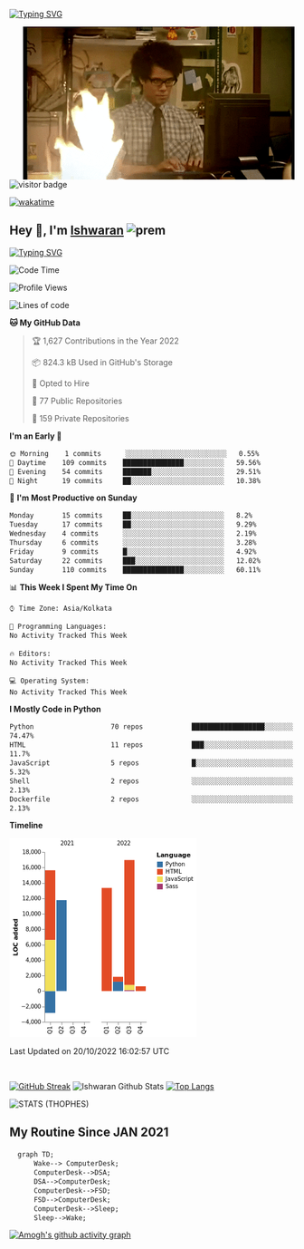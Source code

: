 [![Typing SVG](https://readme-typing-svg.herokuapp.com?font=Fira+Code&duration=1000&pause=2000&color=9400D3&multiline=true&width=1500&height=20&lines=%3D%3D%3D%3D%3D%3D%3D%3D%3D%3D%3D%3D%3D%3D%3D%3D%3D%3D%3D%3D%3D%3D%3D%3D%3D%3D%3D%3D%3D%3D%3D%3D%3D%3D%3D%3D%3D%3D%3D%3D%3D%3D%3D%3D%3D%3D%3D%3D%3D%3D%3D%3D%3D%3D%3D%3D%3D%3D%3D%3D%3D%3D%3D%3D%3D%3D%3D%3D%3D%3D%3D%3D%3D%3D%3D%3D%3D%3D%3D%3D%3D%3D%3D%3D%3D%3D%3D%3D%3D%3D%3D%3D%3D%3D%3D%3D%3D%3D%3D%3D%3D%3D%3D%3D%3D%3D%3D%3D%3D%3D%3D%3D%3D%3D%3D%3D%3D%3D%3D%3D%3D%3D%3D%3D%3D%3D%3D%3D%3D%3D%3D%3D)](https://git.io/typing-svg)


<img align="right" src="/assets/gif/Firepc.gif" />

![visitor badge](https://visitor-badge.glitch.me/badge?page_id=IshwaranRudhara-badge&left_color=red&right_color=green&left_text=Hello%20Visitors)

[![wakatime](https://wakatime.com/badge/user/fc738f08-9e9d-4e8b-a6ea-7f547f91629d.svg)](https://wakatime.com/@fc738f08-9e9d-4e8b-a6ea-7f547f91629d)

<h2>Hey 👋, I'm <a href="https://github.com/IshwaranRudhara">Ishwaran</a> <img width="30" alt="prem" src="https://user-images.githubusercontent.com/47528708/184485159-eb187755-3860-4024-84e0-36e3194f9dac.gif"></h2>

[![Typing SVG](https://readme-typing-svg.herokuapp.com?font=Fira+Code&duration=1000&pause=2000&color=9400D3&multiline=true&width=1500&height=20&lines=%3D%3D%3D%3D%3D%3D%3D%3D%3D%3D%3D%3D%3D%3D%3D%3D%3D%3D%3D%3D%3D%3D%3D%3D%3D%3D%3D%3D%3D%3D%3D%3D%3D%3D%3D%3D%3D%3D%3D%3D%3D%3D%3D%3D%3D%3D%3D%3D%3D%3D%3D%3D%3D%3D%3D%3D%3D%3D%3D%3D%3D%3D%3D%3D%3D%3D%3D%3D%3D%3D%3D%3D%3D%3D%3D%3D%3D%3D%3D%3D%3D%3D%3D%3D%3D%3D%3D%3D%3D%3D%3D%3D%3D%3D%3D%3D%3D%3D%3D%3D%3D%3D%3D%3D%3D%3D%3D%3D%3D%3D%3D%3D%3D%3D%3D%3D%3D%3D%3D%3D%3D%3D%3D%3D%3D%3D%3D%3D%3D%3D%3D%3D)](https://git.io/typing-svg)




<!--START_SECTION:waka-->
![Code Time](http://img.shields.io/badge/Code%20Time-12%20hrs%2054%20mins-blue)

![Profile Views](http://img.shields.io/badge/Profile%20Views-3-blue)

![Lines of code](https://img.shields.io/badge/From%20Hello%20World%20I%27ve%20Written-57%20Thousand%20lines%20of%20code-blue)

**🐱 My GitHub Data** 

> 🏆 1,627 Contributions in the Year 2022
 > 
> 📦 824.3 kB Used in GitHub's Storage 
 > 
> 💼 Opted to Hire
 > 
> 📜 77 Public Repositories 
 > 
> 🔑 159 Private Repositories  
 > 
**I'm an Early 🐤** 

```text
🌞 Morning    1 commits      ░░░░░░░░░░░░░░░░░░░░░░░░░   0.55% 
🌆 Daytime    109 commits    ███████████████░░░░░░░░░░   59.56% 
🌃 Evening    54 commits     ███████░░░░░░░░░░░░░░░░░░   29.51% 
🌙 Night      19 commits     ██░░░░░░░░░░░░░░░░░░░░░░░   10.38%

```
📅 **I'm Most Productive on Sunday** 

```text
Monday       15 commits     ██░░░░░░░░░░░░░░░░░░░░░░░   8.2% 
Tuesday      17 commits     ██░░░░░░░░░░░░░░░░░░░░░░░   9.29% 
Wednesday    4 commits      ░░░░░░░░░░░░░░░░░░░░░░░░░   2.19% 
Thursday     6 commits      ░░░░░░░░░░░░░░░░░░░░░░░░░   3.28% 
Friday       9 commits      █░░░░░░░░░░░░░░░░░░░░░░░░   4.92% 
Saturday     22 commits     ███░░░░░░░░░░░░░░░░░░░░░░   12.02% 
Sunday       110 commits    ███████████████░░░░░░░░░░   60.11%

```


📊 **This Week I Spent My Time On** 

```text
⌚︎ Time Zone: Asia/Kolkata

💬 Programming Languages: 
No Activity Tracked This Week

🔥 Editors: 
No Activity Tracked This Week

💻 Operating System: 
No Activity Tracked This Week

```

**I Mostly Code in Python** 

```text
Python                   70 repos            ██████████████████░░░░░░░   74.47% 
HTML                     11 repos            ███░░░░░░░░░░░░░░░░░░░░░░   11.7% 
JavaScript               5 repos             █░░░░░░░░░░░░░░░░░░░░░░░░   5.32% 
Shell                    2 repos             ░░░░░░░░░░░░░░░░░░░░░░░░░   2.13% 
Dockerfile               2 repos             ░░░░░░░░░░░░░░░░░░░░░░░░░   2.13%

```


**Timeline**

![Chart not found](https://raw.githubusercontent.com/IshwaranRudhara/IshwaranRudhara/main/charts/bar_graph.png) 


 Last Updated on 20/10/2022 16:02:57 UTC
<!--END_SECTION:waka-->

```javascript



```


[![GitHub Streak](https://streak-stats.demolab.com?user=IshwaranRudhara&theme=dark&border_radius=4.7&date_format=M%20j%5B%2C%20Y%5D&background=000000&border=000000)](https://git.io/streak-stats)
![Ishwaran Github Stats](https://github-readme-stats.vercel.app/api?username=IshwaranRudhara&&show_icons=true&theme=radical)
[![Top Langs](https://github-readme-stats.vercel.app/api/top-langs/?username=IshwaranRudhara&layout=compact)](https://github.com/anuraghazra/github-readme-stats)

![STATS (THOPHES)](https://github-profile-trophy.vercel.app/?username=IshwaranRudhara&theme=gruvbox&margin-w=10&margin-h=15&column=8)




<H2>My Routine Since JAN 2021</H2>

```mermaid
  graph TD;
      Wake--> ComputerDesk;
      ComputerDesk-->DSA;
      DSA-->ComputerDesk;
      ComputerDesk-->FSD;
      FSD-->ComputerDesk;
      ComputerDesk-->Sleep;
      Sleep-->Wake;
```
[![Amogh's github activity graph](https://activity-graph.herokuapp.com/graph?username=IshwaranRudhara&bg_color=000000&color=3620f7&line=5a0c99&point=1adbce&area=true&hide_border=true)](https://github.com/ashutosh00710/github-readme-activity-graph)


<!--
**IshwaranRudhara/IshwaranRudhara** is a ✨ _special_ ✨ repository because its `README.md` (this file) appears on your GitHub profile.

Here are some ideas to get you started:

- 🔭 I’m currently working on ...
- 🌱 I’m currently learning ...
- 👯 I’m looking to collaborate on ...
- 🤔 I’m looking for help with ...
- 💬 Ask me about ...
- 📫 How to reach me: ...
- 😄 Pronouns: ...
- ⚡ Fun fact: ...
-->
